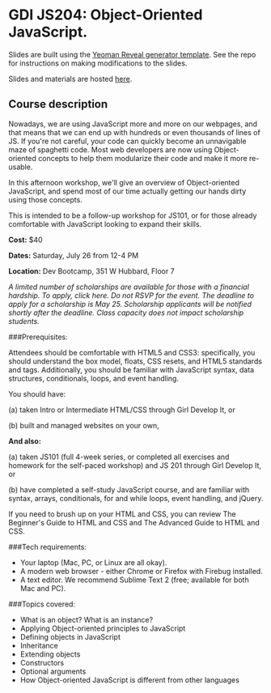 # GDI JS204: Object-Oriented JavaScript.

Slides are built using the [Yeoman Reveal generator template](https://github.com/gdichicago/yeoman_reveal_template). See the repo for instructions on making modifications to the slides.

Slides and materials are hosted [here](http://gdichicago.com/classes/js204/workshop/).

## Course description

Nowadays, we are using JavaScript more and more on our webpages, and that means that we can end up with hundreds or even thousands of lines of JS. If you're not careful, your code can quickly become an unnavigable maze of spaghetti code. Most web developers are now using Object-oriented concepts to help them modularize their code and make it more re-usable.

In this afternoon workshop, we'll give an overview of Object-oriented JavaScript, and spend most of our time actually getting our hands dirty using those concepts.

This is intended to be a follow-up workshop for JS101, or for those already comfortable with JavaScript looking to expand their skills.

**Cost:** $40

**Dates:** Saturday, July 26 from 12-4 PM

**Location:** Dev Bootcamp, 351 W Hubbard, Floor 7

*A limited number of scholarships are available for those with a financial hardship. To apply, click here. Do not RSVP for the event. The deadline to apply for a scholarship is May 25. Scholarship applicants will be notified shortly after the deadline. Class capacity does not impact scholarship students.*

###Prerequisites:

Attendees should be comfortable with HTML5 and CSS3: specifically, you should understand the box model, floats, CSS resets, and HTML5 standards and tags. Additionally, you should be familiar with JavaScript syntax, data structures, conditionals, loops, and event handling.

You should have:

(a) taken Intro or Intermediate HTML/CSS through Girl Develop It, or

(b) built and managed websites on your own,

**And also:**

(a) taken JS101 (full 4-week series, or completed all exercises and homework for the self-paced workshop) and JS 201 through Girl Develop It, or

(b) have completed a self-study JavaScript course, and are familiar with syntax, arrays, conditionals, for and while loops, event handling, and jQuery.

If you need to brush up on your HTML and CSS, you can review The Beginner's Guide to HTML and CSS and The Advanced Guide to HTML and CSS.


###Tech requirements:

* Your laptop (Mac, PC, or Linux are all okay).
* A modern web browser - either Chrome or Firefox with Firebug installed.
* A text editor. We recommend Sublime Text 2 (free; available for both Mac and PC).

###Topics covered:

* What is an object? What is an instance?
* Applying Object-oriented principles to JavaScript
* Defining objects in JavaScript
* Inheritance
* Extending objects
* Constructors
* Optional arguments
* How Object-oriented JavaScript is different from other languages
